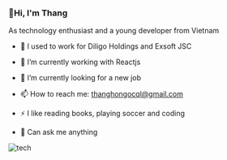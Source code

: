 ### 👋Hi, I'm Thang 

  As technology enthusiast and a young developer from Vietnam


  * 📅 I used to work for Diligo Holdings and Exsoft JSC

  * 🌱 I’m currently working with Reactjs

  * 🔭 I’m currently looking for a new job 

  * 📫 How to reach me: thanghongocql@gmail.com

  * ⚡ I like reading books, playing soccer and coding

  * 💬 Can ask me anything

![tech](https://user-images.githubusercontent.com/62323283/224240206-93666f3b-5ef4-4207-816b-78ccb4ebb3ec.png)
